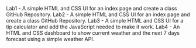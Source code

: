 Lab1 - A simple HTML and CSS UI for an index page and create a class GitHub Repository.
Lab2 - A simple HTML and CSS UI for an index page and create a class GitHub Repository.
Lab3 - A simple HTML and CSS UI for a tip calculator and add the JavaScript needed to make it work.
Lab4 - An HTML and CSS dashboard to show current weather and the next 7 days forecast using a simple weather API.
